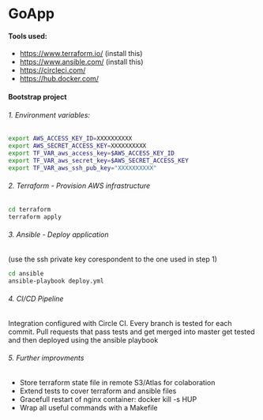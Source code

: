 # GoApp 


#### Tools used:

 * https://www.terraform.io/ (install this)
 * https://www.ansible.com/ (install this)
 * https://circleci.com/
 * https://hub.docker.com/

#### Bootstrap project 

###### 1. Environment variables:

```bash
export AWS_ACCESS_KEY_ID=XXXXXXXXXX
export AWS_SECRET_ACCESS_KEY=XXXXXXXXXX
export TF_VAR_aws_access_key=$AWS_ACCESS_KEY_ID
export TF_VAR_aws_secret_key=$AWS_SECRET_ACCESS_KEY
export TF_VAR_aws_ssh_pub_key="XXXXXXXXXX"
```

###### 2. Terraform - Provision AWS infrastructure
```bash
cd terraform
terraform apply
```

###### 3. Ansible - Deploy application
(use the ssh private key corespondent to the one used in step 1)
```bash
cd ansible
ansible-playbook deploy.yml
```

###### 4. CI/CD Pipeline

Integration configured with Circle CI. Every branch is tested for each commit. Pull requests that pass tests and get merged into master get tested and then deployed using the ansible playbook

###### 5. Further improvments

 * Store terraform state file in remote S3/Atlas for colaboration
 * Extend tests to cover terraform and ansible files
 * Gracefull restart of nginx container: docker kill -s HUP <container name>
 * Wrap all useful commands with a Makefile

